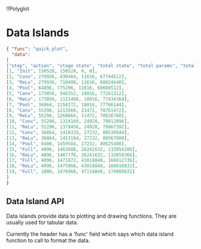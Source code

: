 !!Polyglot
# Data Islands
```json
{ "func": "quick_plot", 
  "data":
[
["step", "action", "stage state", "total state", "total params", "total FLOPs"],
[1, "Init", 150528, 150528, 0, 0],
[2, "Conv", 279936, 430464, 11616, 67744512],
[3, "ReLu", 279936, 710400, 11616, 68024448],
[4, "Pool", 64896, 775296, 11616, 68608512],
[5, "Conv", 173056, 948352, 18016, 77261312],
[6, "ReLu", 173056, 1121408, 18016, 77434368],
[7, "Pool", 36864, 1158272, 18016, 77766144],
[8, "Conv", 55296, 1213568, 21472, 78761472],
[9, "ReLu", 55296, 1268864, 21472, 78816768],
[10, "Conv", 55296, 1324160, 24928, 79812096],
[11, "ReLu", 55296, 1379456, 24928, 79867392],
[12, "Conv", 36864, 1416320, 27232, 80530944],
[13, "ReLu", 36864, 1453184, 27232, 80567808],
[14, "Pool", 6400, 1459584, 27232, 80625408],
[15, "Full", 4096, 1463680, 26241632, 133054208],
[16, "ReLu", 4096, 1467776, 26241632, 133058304],
[17, "Full", 4096, 1471872, 43018848, 166612736],
[18, "ReLu", 4096, 1475968, 43018848, 166616832],
[19, "Full", 1000, 1476968, 47114848, 174808832]
]
}
```
## Data Island API
Data islands provide data to plotting and drawing functions. They are usually used for tabular data.

Currently the header has a 'func' field which says which data island function to call to format the data. 


